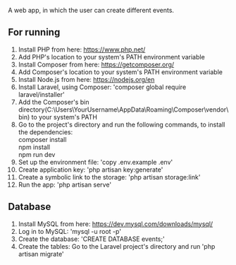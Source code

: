 A web app, in which the user can create different events.

## For running
1. Install PHP from here: https://www.php.net/
2. Add PHP's location to your system's PATH environment variable
3. Install Composer from here: https://getcomposer.org/
4. Add Composer's location to your system's PATH environment variable
5. Install Node.js from here: https://nodejs.org/en
6. Install Laravel, using Composer: 'composer global require laravel/installer'
7. Add the Composer's bin directory(C:\Users\YourUsername\AppData\Roaming\Composer\vendor\bin) to your system's PATH
8. Go to the project's directory and run the following commands, to install the dependencies:  
composer install  
npm install  
npm run dev  
9. Set up the environment file: 'copy .env.example .env'
10. Create application key: 'php artisan key:generate'
11. Create a symbolic link to the storage: 'php artisan storage:link'
12. Run the app: 'php artisan serve'
## Database
1. Install MySQL from here: https://dev.mysql.com/downloads/mysql/
2. Log in to MySQL: 'mysql -u root -p'
3. Create the database: 'CREATE DATABASE events;'
4. Create the tables: Go to the Laravel project's directory and run 'php artisan migrate'
